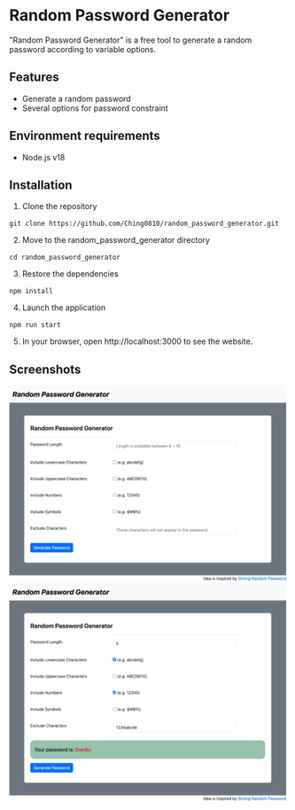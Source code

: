 # Random Password Generator
"Random Password Generator" is a free tool to generate a random password according to variable options.

## Features
- Generate a random password
- Several options for password constraint

## Environment requirements
- Node.js v18

## Installation
1. Clone the repository

```
git clone https://github.com/Ching0810/random_password_generator.git
```

2. Move to the random_password_generator directory

```
cd random_password_generator
```

3. Restore the dependencies

```
npm install
```

4. Launch the application

```
npm run start
```

5. In your browser, open http://localhost:3000 to see the website.

## Screenshots
<img src="public/images/Screenshot 2023-09-01 at 9.46.22 PM.png" alt="random password generator screenshots" width="500">
<img src="public/images/Screenshot 2023-09-01 at 9.47.07 PM.png" alt="random password generator screenshots" width="500">